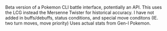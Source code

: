 Beta version of a Pokemon CLI battle interface, potentially an API.
This uses the LCG instead the Mersenne Twister for historical accuracy.
I have not added in buffs/debuffs, status conditions, and special move conditons (IE. two turn moves, move priority)
Uses actual stats from Gen-I Pokemon.
